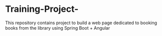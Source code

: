 # Training-Project-
This repository contains project to  build a web page dedicated to booking books from the library using Spring Boot + Angular
